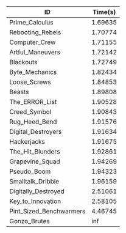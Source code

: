 |ID|Time(s)|
|-|-|
|Prime_Calculus|1.69635|
|Rebooting_Rebels|1.70774|
|Computer_Crew|1.71155|
|Artful_Maneuvers|1.72142|
|Blackouts|1.72749|
|Byte_Mechanics|1.82434|
|Loose_Screws|1.84853|
|Beasts|1.89808|
|The_ERROR_List|1.90528|
|Creed_Symbol|1.90843|
|Rug_Heed_Bend|1.91576|
|Digital_Destroyers|1.91634|
|Hackerjacks|1.91675|
|The_Hit_Blunders|1.92861|
|Grapevine_Squad|1.94269|
|Pseudo_Boom|1.94323|
|Smalltalk_Dribble|1.96159|
|Digitally_Destroyed|2.51061|
|Key_to_Innovation|2.58105|
|Pint_Sized_Benchwarmers|4.46745|
|Gonzo_Brutes|inf|
